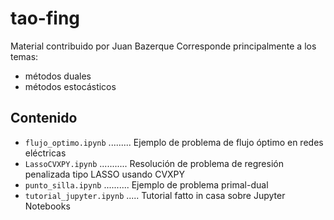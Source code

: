 # tao-fing

Material contribuido por Juan Bazerque
Corresponde principalmente a los temas:

*   métodos duales
*   métodos estocásticos

## Contenido

*   `flujo_optimo.ipynb` ......... Ejemplo de problema de flujo óptimo en redes eléctricas
*   `LassoCVXPY.ipynb` ........... Resolución de problema de regresión penalizada tipo LASSO usando CVXPY
*   `punto_silla.ipynb` .......... Ejemplo de problema primal-dual
*   `tutorial_jupyter.ipynb` ..... Tutorial fatto in casa sobre Jupyter Notebooks
